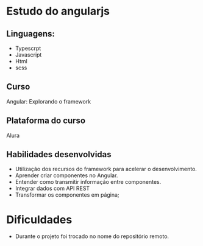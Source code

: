 # Estudo do angularjs

## Linguagens:
- Typescrpt
- Javascript
- Html
- scss

## Curso
Angular: Explorando o framework

## Plataforma do curso
Alura

## Habilidades desenvolvidas

- Utilização dos recursos do framework para acelerar o desenvolvimento.
- Aprender criar componentes no Angular.
- Entender como transmitir informação entre componentes.
- Integrar dados com API REST
- Transformar os componentes em página;

# Dificuldades

- Durante o projeto foi trocado no nome do repositório remoto.



